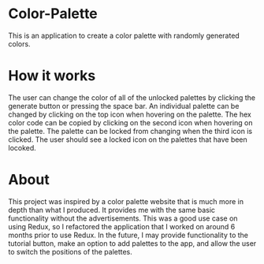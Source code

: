 # Color-Palette

This is an application to create a color palette with randomly generated colors. 

# How it works
The user can change the color of all of the unlocked palettes by clicking the generate button or pressing the space bar. An individual palette can be changed by clicking on the top icon when hovering on the palette. The hex color code can be copied by clicking on the second icon when hovering on the palette. The palette can be locked from changing when the third icon is clicked. The user should see a locked icon on the palettes that have been locoked.

# About
This project was inspired by a color palette website that is much more in depth than what I produced. It provides me with the same basic functionality without the advertisements.
This was a good use case on using Redux, so I refactored the application that I worked on around 6 months prior to use Redux. In the future, I may provide functionality to the tutorial button, make an option to add palettes to the app, and allow the user to switch the positions of the palettes. 
